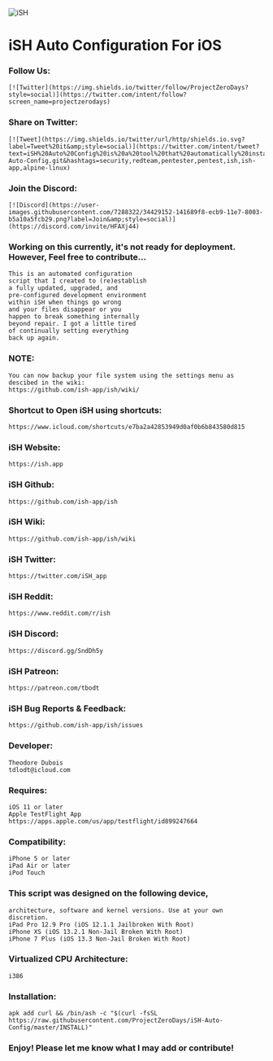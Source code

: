 ![iSH](https://ish.app/assets/icon.png "iSH")
# iSH Auto Configuration For iOS
### Follow Us:
    [![Twitter](https://img.shields.io/twitter/follow/ProjectZeroDays?style=social)](https://twitter.com/intent/follow?screen_name=projectzerodays)
### Share on Twitter:
    [![Tweet](https://img.shields.io/twitter/url/http/shields.io.svg?label=Tweet%20it&amp;style=social)](https://twitter.com/intent/tweet?text=iSH%20Auto%20Config%20is%20a%20tool%20that%20automatically%20installs%20a%20variety%20of%20packages%20and%20package%20managers%20for%20development%20and%20pentesting%20@projectzerodays%20https://github.com/projectzerodays/iSH-Auto-Config.git&hashtags=security,redteam,pentester,pentest,ish,ish-app,alpine-linux)
### Join the Discord:
    [![Discord](https://user-images.githubusercontent.com/7288322/34429152-141689f8-ecb9-11e7-8003-b5a10a5fcb29.png?label=Join&amp;style=social)](https://discord.com/invite/HFAXj44)
### Working on this currently, it's not ready for deployment. However, Feel free to contribute...
    This is an automated configuration 
    script that I created to (re)establish 
    a fully updated, upgraded, and 
    pre-configured development environment
    within iSH when things go wrong 
    and your files disappear or you 
    happen to break something internally
    beyond repair. I got a little tired 
    of continually setting everything 
    back up again. 
### NOTE: 
    You can now backup your file system using the settings menu as descibed in the wiki: 
    https://github.com/ish-app/ish/wiki/
### Shortcut to Open iSH using shortcuts:
    https://www.icloud.com/shortcuts/e7ba2a42853949d0af0b6b843580d815
### iSH Website:
    https://ish.app
### iSH Github:
    https://github.com/ish-app/ish
### iSH Wiki:
    https://github.com/ish-app/ish/wiki
### iSH Twitter:
    https://twitter.com/iSH_app
### iSH Reddit:
    https://www.reddit.com/r/ish
### iSH Discord:
    https://discord.gg/SndDh5y
### iSH Patreon:
    https://patreon.com/tbodt
### iSH Bug Reports & Feedback:
    https://github.com/ish-app/ish/issues 
### Developer:
    Theodore Dubois
    tdlodt@icloud.com
### Requires:
    iOS 11 or later
    Apple TestFlight App
    https://apps.apple.com/us/app/testflight/id899247664
### Compatibility:
    iPhone 5 or later
    iPad Air or later
    iPod Touch
### This script was designed on the following device, 
    architecture, software and kernel versions. Use at your own discretion.
    iPad Pro 12.9 Pro (iOS 12.1.1 Jailbroken With Root)
    iPhone XS (iOS 13.2.1 Non-Jail Broken With Root)
    iPhone 7 Plus (iOS 13.3 Non-Jail Broken With Root)
### Virtualized CPU Architecture:
    i386
### Installation:
    apk add curl && /bin/ash -c "$(curl -fsSL https://raw.githubusercontent.com/ProjectZeroDays/iSH-Auto-Config/master/INSTALL)"
### Enjoy! Please let me know what I may add or contribute!
